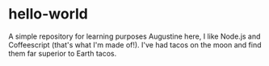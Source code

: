 # hello-world
A simple repository for learning purposes
Augustine here, I like Node.js and Coffeescript (that's what I'm made of!).
I've had tacos on the moon and find them far superior to Earth tacos.
